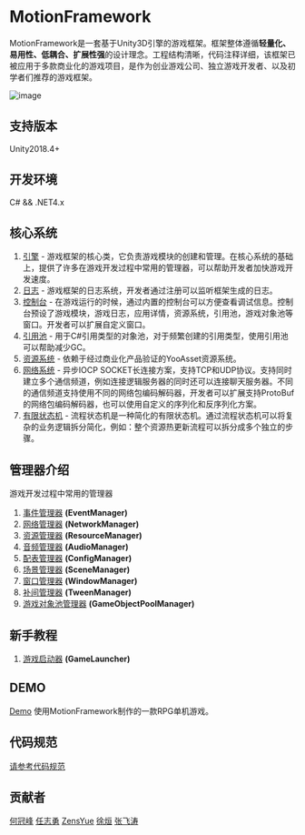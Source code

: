 # MotionFramework
MotionFramework是一套基于Unity3D引擎的游戏框架。框架整体遵循**轻量化、易用性、低耦合、扩展性强**的设计理念。工程结构清晰，代码注释详细，该框架已被应用于多款商业化的游戏项目，是作为创业游戏公司、独立游戏开发者、以及初学者们推荐的游戏框架。

![image](https://github.com/gmhevinci/MotionFramework/raw/master/Docs/Image/framework.png)

## 支持版本
Unity2018.4+

## 开发环境
C# && .NET4.x

## 核心系统

1. [引擎](https://github.com/gmhevinci/MotionFramework/blob/master/Docs/MotionEngine.md) - 游戏框架的核心类，它负责游戏模块的创建和管理。在核心系统的基础上，提供了许多在游戏开发过程中常用的管理器，可以帮助开发者加快游戏开发速度。
2. [日志](https://github.com/gmhevinci/MotionFramework/blob/master/Docs/MotionLog.md) - 游戏框架的日志系统，开发者通过注册可以监听框架生成的日志。
3. [控制台](https://github.com/gmhevinci/MotionFramework/blob/master/Docs/Engine.Console.md) - 在游戏运行的时候，通过内置的控制台可以方便查看调试信息。控制台预设了游戏模块，游戏日志，应用详情，资源系统，引用池，游戏对象池等窗口。开发者可以扩展自定义窗口。
4. [引用池](https://github.com/gmhevinci/MotionFramework/blob/master/Docs/Engine.Reference.md) - 用于C#引用类型的对象池，对于频繁创建的引用类型，使用引用池可以帮助减少GC。
5. [资源系统](https://github.com/tuyoogame/YooAsset) - 依赖于经过商业化产品验证的YooAsset资源系统。
6. [网络系统](https://github.com/gmhevinci/MotionFramework/blob/master/Docs/Engine.Network.md) - 异步IOCP SOCKET长连接方案，支持TCP和UDP协议。支持同时建立多个通信频道，例如连接逻辑服务器的同时还可以连接聊天服务器。不同的通信频道支持使用不同的网络包编码解码器，开发者可以扩展支持ProtoBuf的网络包编码解码器，也可以使用自定义的序列化和反序列化方案。
8. [有限状态机](https://github.com/gmhevinci/MotionFramework/blob/master/Docs/Engine.AI.FSM.md) - 流程状态机是一种简化的有限状态机。通过流程状态机可以将复杂的业务逻辑拆分简化，例如：整个资源热更新流程可以拆分成多个独立的步骤。

## 管理器介绍
游戏开发过程中常用的管理器

1. [事件管理器](https://github.com/gmhevinci/MotionFramework/blob/master/Docs/Module.Event.md) **(EventManager)**
2. [网络管理器](https://github.com/gmhevinci/MotionFramework/blob/master/Docs/Module.Network.md) **(NetworkManager)**
3. [资源管理器](https://github.com/gmhevinci/MotionFramework/blob/master/Docs/Module.Resource.md) **(ResourceManager)**
4. [音频管理器](https://github.com/gmhevinci/MotionFramework/blob/master/Docs/Module.Audio.md) **(AudioManager)**
5. [配表管理器](https://github.com/gmhevinci/MotionFramework/blob/master/Docs/Module.Config.md) **(ConfigManager)**
6. [场景管理器](https://github.com/gmhevinci/MotionFramework/blob/master/Docs/Module.Scene.md) **(SceneManager)**
7. [窗口管理器](https://github.com/gmhevinci/MotionFramework/blob/master/Docs/Module.Window.md) **(WindowManager)**
8. [补间管理器](https://github.com/gmhevinci/MotionFramework/blob/master/Docs/Module.Tween.md) **(TweenManager)**
10. [游戏对象池管理器](https://github.com/gmhevinci/MotionFramework/blob/master/Docs/Module.Pool.md) **(GameObjectPoolManager)**

## 新手教程
1. [游戏启动器](https://github.com/gmhevinci/MotionFramework/blob/master/Docs/GameLauncher.md) **(GameLauncher)**

## DEMO
[Demo](https://github.com/gmhevinci/Demo) 使用MotionFramework制作的一款RPG单机游戏。


## 代码规范

[请参考代码规范](https://github.com/gmhevinci/MotionFramework/blob/master/Docs/CodeStyle.md)

## 贡献者

[何冠峰](https://github.com/gmhevinci) [任志勇](https://github.com/renruoyu1989) [ZensYue](https://github.com/ZensYue) [徐烜](https://github.com/mayaxu) [张飞涛](https://github.com/zhangfeitao)  
